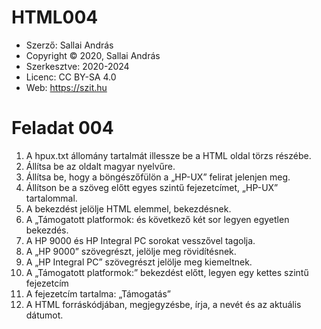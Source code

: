 # HTML004

* Szerző: Sallai András
* Copyright © 2020, Sallai András
* Szerkesztve: 2020-2024
* Licenc: CC BY-SA 4.0
* Web: https://szit.hu

# Feladat 004

1. A hpux.txt állomány tartalmát illessze be a HTML oldal törzs részébe.<br/>
2. Állítsa be az oldalt magyar nyelvűre.<br/>
3. Állítsa be, hogy a böngészőfülön a „HP-UX” felirat jelenjen meg.<br/>
4. Állítson be a szöveg előtt egyes szintű fejezetcímet, „HP-UX” tartalommal.<br/>
5. A bekezdést jelölje HTML elemmel, bekezdésnek.<br/>
6. A „Támogatott platformok: és következő két sor legyen egyetlen bekezdés.<br/>
7. A HP 9000 és HP Integral PC sorokat vesszővel tagolja.<br/>
8. A „HP 9000” szövegrészt, jelölje meg rövidítésnek.<br/>
9. A „HP Integral PC” szövegrészt jelölje meg kiemeltnek.<br/>
10. A „Támogatott platformok:” bekezdést előtt, legyen egy kettes szintű fejezetcím<br/>
11. A fejezetcím tartalma: „Támogatás”<br/>
12. A HTML forráskódjában, megjegyzésbe, írja, a nevét és az aktuális dátumot.<br/>
